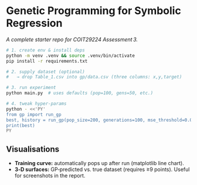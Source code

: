 # Genetic Programming for Symbolic Regression

*A complete starter repo for COIT29224 Assessment 3.*

```bash
# 1. create env & install deps
python -m venv .venv && source .venv/bin/activate
pip install -r requirements.txt

# 2. supply dataset (optional)
#   → drop Table_1.csv into gp/data.csv (three columns: x,y,target)

# 3. run experiment
python main.py  # uses defaults (pop=100, gens=50, etc.)

# 4. tweak hyper‑params
python - <<'PY'
from gp import run_gp
best, history = run_gp(pop_size=200, generations=100, mse_threshold=0.05)
print(best)
PY
```

## Visualisations
- **Training curve:** automatically pops up after run (matplotlib line chart).
- **3‑D surfaces:** GP‑predicted vs. true dataset (requires ≥9 points).
  Useful for screenshots in the report.